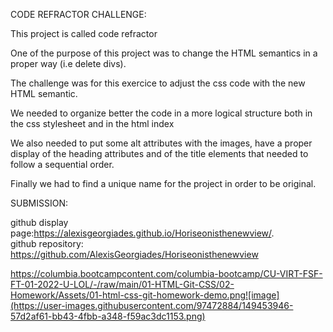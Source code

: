 
CODE REFRACTOR CHALLENGE:



This project is called code refractor

One of the purpose of this project was to change the HTML semantics in a proper way (i.e delete divs).

The challenge was for this exercice to adjust the css code with the new HTML semantic.

We needed to organize better the code in a more logical structure both in the css stylesheet and in the html index

We also needed to put some alt attributes with the images, have a proper display of the heading attributes and of the title elements that needed to follow a sequential order.

Finally we had to find a unique name for the project in order to be original.


SUBMISSION:

github display page:https://alexisgeorgiades.github.io/Horiseonisthenewview/.   
github repository: https://github.com/AlexisGeorgiades/Horiseonisthenewview


https://columbia.bootcampcontent.com/columbia-bootcamp/CU-VIRT-FSF-FT-01-2022-U-LOL/-/raw/main/01-HTML-Git-CSS/02-Homework/Assets/01-html-css-git-homework-demo.png![image](https://user-images.githubusercontent.com/97472884/149453946-57d2af61-bb43-4fbb-a348-f59ac3dc1153.png)




